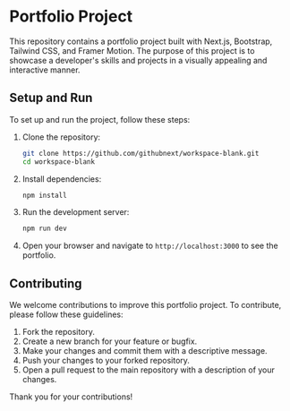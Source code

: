# Portfolio Project

This repository contains a portfolio project built with Next.js, Bootstrap, Tailwind CSS, and Framer Motion. The purpose of this project is to showcase a developer's skills and projects in a visually appealing and interactive manner.

## Setup and Run

To set up and run the project, follow these steps:

1. Clone the repository:
   ```bash
   git clone https://github.com/githubnext/workspace-blank.git
   cd workspace-blank
   ```

2. Install dependencies:
   ```bash
   npm install
   ```

3. Run the development server:
   ```bash
   npm run dev
   ```

4. Open your browser and navigate to `http://localhost:3000` to see the portfolio.

## Contributing

We welcome contributions to improve this portfolio project. To contribute, please follow these guidelines:

1. Fork the repository.
2. Create a new branch for your feature or bugfix.
3. Make your changes and commit them with a descriptive message.
4. Push your changes to your forked repository.
5. Open a pull request to the main repository with a description of your changes.

Thank you for your contributions!
